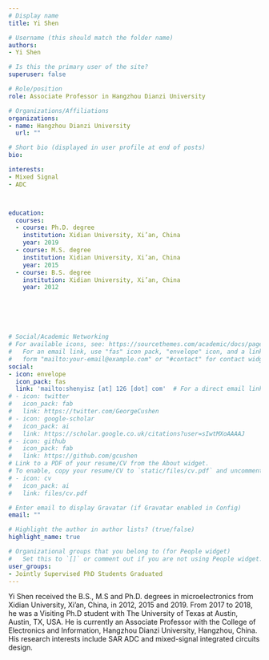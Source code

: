 ```yaml
---
# Display name
title: Yi Shen

# Username (this should match the folder name)
authors:
- Yi Shen

# Is this the primary user of the site?
superuser: false

# Role/position
role: Associate Professor in Hangzhou Dianzi University

# Organizations/Affiliations
organizations:
- name: Hangzhou Dianzi University
  url: ""

# Short bio (displayed in user profile at end of posts)
bio: 

interests:
- Mixed Signal
- ADC



education:
  courses:
  - course: Ph.D. degree
    institution: Xidian University, Xi’an, China
    year: 2019
  - course: M.S. degree
    institution: Xidian University, Xi’an, China
    year: 2015
  - course: B.S. degree
    institution: Xidian University, Xi’an, China
    year: 2012






# Social/Academic Networking
# For available icons, see: https://sourcethemes.com/academic/docs/page-builder/#icons
#   For an email link, use "fas" icon pack, "envelope" icon, and a link in the
#   form "mailto:your-email@example.com" or "#contact" for contact widget.
social:
- icon: envelope
  icon_pack: fas
  link: 'mailto:shenyisz [at] 126 [dot] com'  # For a direct email link, use "mailto:test@example.org".
# - icon: twitter
#   icon_pack: fab
#   link: https://twitter.com/GeorgeCushen
# - icon: google-scholar
#   icon_pack: ai
#   link: https://scholar.google.co.uk/citations?user=sIwtMXoAAAAJ
# - icon: github
#   icon_pack: fab
#   link: https://github.com/gcushen
# Link to a PDF of your resume/CV from the About widget.
# To enable, copy your resume/CV to `static/files/cv.pdf` and uncomment the lines below.
# - icon: cv
#   icon_pack: ai
#   link: files/cv.pdf

# Enter email to display Gravatar (if Gravatar enabled in Config)
email: ""

# Highlight the author in author lists? (true/false)
highlight_name: true

# Organizational groups that you belong to (for People widget)
#   Set this to `[]` or comment out if you are not using People widget.
user_groups:
- Jointly Supervised PhD Students Graduated
---
```



Yi Shen received the B.S., M.S and Ph.D. degrees in microelectronics from Xidian University, Xi’an, China, in 2012, 2015 and 2019. From 2017 to 2018, he was a Visiting Ph.D student with The University of Texas at Austin, Austin, TX, USA. He is currently an Associate Professor with the College of Electronics and Information, Hangzhou Dianzi University, Hangzhou, China. His research interests include SAR ADC and mixed-signal integrated circuits design.
